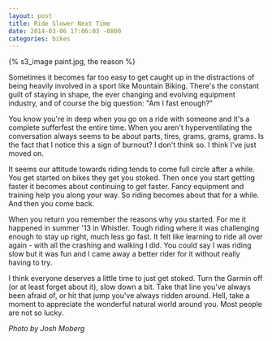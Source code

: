 ```yaml
---
layout: post
title: Ride Slower Next Time
date: 2014-03-06 17:06:03 -0800
categories: bikes
---
```


{% s3_image paint.jpg, the reason %}

Sometimes it becomes far too easy to get caught up in the distractions of being heavily involved in a sport like Mountain Biking. There's the constant guilt of staying in shape, the ever changing and evolving equipment industry, and of course the big question: "Am I fast enough?"

You know you're in deep when you go on a ride with someone and it's a complete sufferfest the entire time. When you aren't hyperventilating the conversation always seems to be about parts, tires, grams, grams, grams. Is the fact that I notice this a sign of burnout? I don't think so. I think I've just moved on.

It seems our attitude towards riding tends to come full circle after a while. You get started on bikes they get you stoked. Then once you start getting faster it becomes about continuing to get faster. Fancy equipment and training help you along your way. So riding becomes about that for a while. And then you come back.

When you return you remember the reasons why you started. For me it happened in summer '13 in Whistler. Tough riding where it was challenging enough to stay up right, much less go fast. It felt like learning to ride all over again - with all the crashing and walking I did. You could say I was riding slow but it was fun and I came away a better rider for it without really having to try.

I think everyone deserves a little time to just get stoked. Turn the Garmin off (or at least forget about it), slow down a bit. Take that line you've always been afraid of, or hit that jump you've always ridden around. Hell, take a moment to appreciate the wonderful natural world around you. Most people are not so lucky.

*Photo by Josh Moberg*




